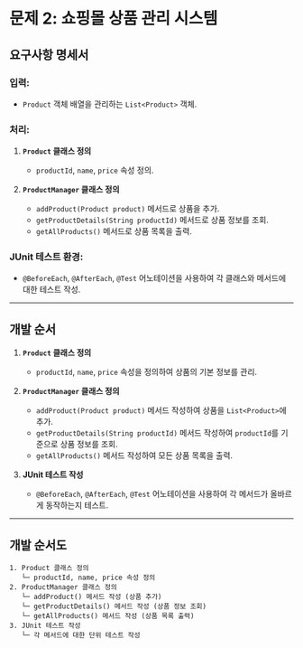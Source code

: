 # 문제 2: 쇼핑몰 상품 관리 시스템

## 요구사항 명세서

### 입력:
- `Product` 객체 배열을 관리하는 `List<Product>` 객체.

### 처리:
1. **`Product` 클래스 정의**
    - `productId`, `name`, `price` 속성 정의.

2. **`ProductManager` 클래스 정의**
    - `addProduct(Product product)` 메서드로 상품을 추가.
    - `getProductDetails(String productId)` 메서드로 상품 정보를 조회.
    - `getAllProducts()` 메서드로 상품 목록을 출력.

### JUnit 테스트 환경:
- `@BeforeEach`, `@AfterEach`, `@Test` 어노테이션을 사용하여 각 클래스와 메서드에 대한 테스트 작성.

---

## 개발 순서

1. **`Product` 클래스 정의**
    - `productId`, `name`, `price` 속성을 정의하여 상품의 기본 정보를 관리.

2. **`ProductManager` 클래스 정의**
    - `addProduct(Product product)` 메서드 작성하여 상품을 `List<Product>`에 추가.
    - `getProductDetails(String productId)` 메서드 작성하여 `productId`를 기준으로 상품 정보를 조회.
    - `getAllProducts()` 메서드 작성하여 모든 상품 목록을 출력.

3. **JUnit 테스트 작성**
    - `@BeforeEach`, `@AfterEach`, `@Test` 어노테이션을 사용하여 각 메서드가 올바르게 동작하는지 테스트.

---

## 개발 순서도

```plaintext
1. Product 클래스 정의
   └─ productId, name, price 속성 정의
2. ProductManager 클래스 정의
   └─ addProduct() 메서드 작성 (상품 추가)
   └─ getProductDetails() 메서드 작성 (상품 정보 조회)
   └─ getAllProducts() 메서드 작성 (상품 목록 출력)
3. JUnit 테스트 작성
   └─ 각 메서드에 대한 단위 테스트 작성
